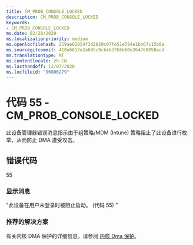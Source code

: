 ```yaml
---
title: CM_PROB_CONSOLE_LOCKED
description: CM_PROB_CONSOLE_LOCKED
keywords:
- CM_PROB_CONSOLE_LOCKED
ms.date: 02/28/2020
ms.localizationpriority: medium
ms.openlocfilehash: 259ae62954f3d2820c07fe51e594e1bb67c15b8a
ms.sourcegitcommit: 418e6617e2a695c9cb4b37b5b60e264760858acd
ms.translationtype: MT
ms.contentlocale: zh-CN
ms.lasthandoff: 12/07/2020
ms.locfileid: "96806279"
---
```

# <a name="code-55---cm_prob_console_locked"></a>代码 55 - CM_PROB_CONSOLE_LOCKED

此设备管理器错误消息指示由于组策略/MDM (Intune) 策略阻止了此设备进行枚举，从而防止 DMA 遭受攻击。




## <a name="error-code"></a>错误代码

55

### <a name="display-message"></a>显示消息

"此设备在用户未登录时被阻止启动。  (代码 55) "


### <a name="recommended-resolution"></a>推荐的解决方案

有关内核 DMA 保护的详细信息，请参阅 [内核 Dma 保护](/windows/security/information-protection/kernel-dma-protection-for-thunderbolt)。

